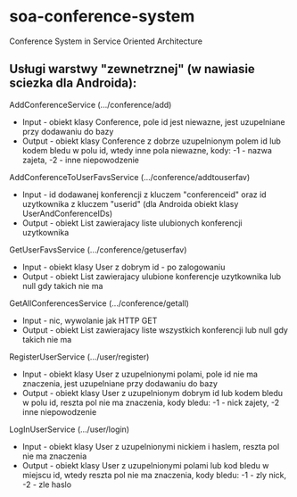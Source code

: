 soa-conference-system
=====================

Conference System in Service Oriented Architecture

Usługi warstwy "zewnetrznej" (w nawiasie sciezka dla Androida):
-------

AddConferenceService (.../conference/add)

- Input - obiekt klasy Conference, pole id jest niewazne, jest uzupelniane przy dodawaniu do bazy
- Output - obiekt klasy Conference z dobrze uzupelnionym polem id lub kodem bledu w polu id, wtedy inne pola niewazne, kody: -1 - nazwa zajeta, -2 - inne niepowodzenie

AddConferenceToUserFavsService (.../conference/addtouserfav)

- Input - id dodawanej konferencji z kluczem "conferenceid" oraz id uzytkownika z kluczem "userid" (dla Androida obiekt klasy UserAndConferenceIDs)
- Output - obiekt List<Conference> zawierajacy liste ulubionych konferencji uzytkownika

GetUserFavsService (.../conference/getuserfav)

- Input - obiekt klasy User z dobrym id - po zalogowaniu
- Output - obiekt List<Conferences> zawierajacy ulubione konferencje uzytkownika lub null gdy takich nie ma

GetAllConferencesService (.../conference/getall)

- Input - nic, wywolanie jak HTTP GET
- Output - obiekt List<Conferences> zawierajacy liste wszystkich konferencji lub null gdy takich nie ma

RegisterUserService (.../user/register)

- Input - obiekt klasy User z uzupelnionymi polami, pole id nie ma znaczenia, jest uzupelniane przy dodawaniu do bazy
- Output - obiekt klasy User z uzupelnionym dobrym id lub kodem bledu w polu id, reszta pol nie ma znaczenia, kody bledu: -1 - nick zajety, -2 inne niepowodzenie

LogInUserService (.../user/login)

- Input - obiekt klasy User z uzupelnionymi nickiem i haslem, reszta pol nie ma znaczenia
- Output - obiekt klasy User z uzupelnionymi polami lub kod bledu w miejscu id, wtedy reszta pol nie ma znaczenia, kody bledu: -1 - zly nick, -2 - zle haslo
